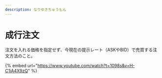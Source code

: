 ```yaml
---
description: なりゆきちゅうもん
---
```


# 成行注文

注文を入れる価格を指定せず、今現在の提示レート（ASKやBID）で売買する注文方法のこと。



{% embed url="https://www.youtube.com/watch?t=1098s&v=H-C1iA4X9zQ" %}
